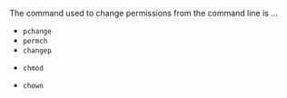 The command used to change permissions from the command line is ...

* `pchange`
* `permch`
* `changep`
+ `chmod`
* `chown`
